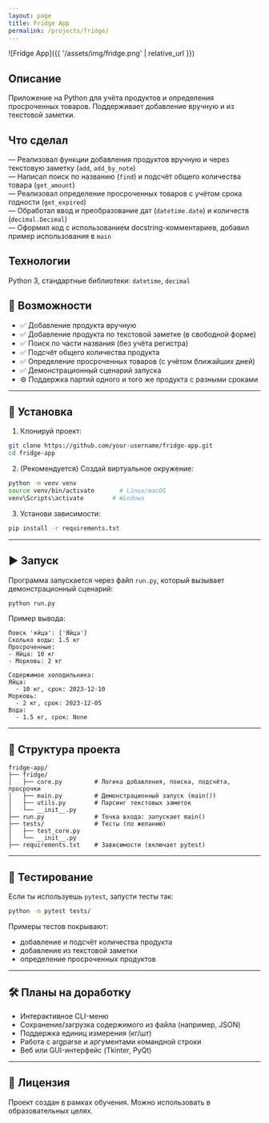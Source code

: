 ```yaml
---
layout: page
title: Fridge App
permalink: /projects/fridge/
---
```


![Fridge App]({{ '/assets/img/fridge.png' | relative_url }})

## Описание

Приложение на Python для учёта продуктов и определения просроченных товаров. Поддерживает добавление вручную и из текстовой заметки.

## Что сделал

— Реализовал функции добавления продуктов вручную и через текстовую заметку (`add`, `add_by_note`)  
— Написал поиск по названию (`find`) и подсчёт общего количества товара (`get_amount`)  
— Реализовал определение просроченных товаров с учётом срока годности (`get_expired`)  
— Обработал ввод и преобразование дат (`datetime.date`) и количеств (`decimal.Decimal`)  
— Оформил код с использованием docstring-комментариев, добавил пример использования в `main`

## Технологии

Python 3, стандартные библиотеки: `datetime`, `decimal`

## 🔧 Возможности

- ✅ Добавление продукта вручную
- ✅ Добавление продукта по текстовой заметке (в свободной форме)
- ✅ Поиск по части названия (без учёта регистра)
- ✅ Подсчёт общего количества продукта
- ✅ Определение просроченных товаров (с учётом ближайших дней)
- ✅ Демонстрационный сценарий запуска
- ⚙️ Поддержка партий одного и того же продукта с разными сроками

---

## 🚀 Установка

1. Клонируй проект:

```bash
git clone https://github.com/your-username/fridge-app.git
cd fridge-app
```

2. (Рекомендуется) Создай виртуальное окружение:

```bash
python -m venv venv
source venv/bin/activate       # Linux/macOS
venv\Scripts\activate        # Windows
```

3. Установи зависимости:

```bash
pip install -r requirements.txt
```

---

## ▶️ Запуск

Программа запускается через файл `run.py`, который вызывает демонстрационный сценарий:

```bash
python run.py
```

Пример вывода:

```
Поиск 'яйца': ['Яйца']
Сколько воды: 1.5 кг
Просроченные:
- Яйца: 10 кг
- Морковь: 2 кг

Содержимое холодильника:
Яйца:
  - 10 кг, срок: 2023-12-10
Морковь:
  - 2 кг, срок: 2023-12-05
Вода:
  - 1.5 кг, срок: None
```

---

## 📁 Структура проекта

```
fridge-app/
├── fridge/
│   ├── core.py         # Логика добавления, поиска, подсчёта, просрочки
│   ├── main.py         # Демонстрационный запуск (main())
│   ├── utils.py        # Парсинг текстовых заметок
│   └── __init__.py
├── run.py              # Точка входа: запускает main()
├── tests/              # Тесты (по желанию)
│   ├── test_core.py
│   └── __init__.py
├── requirements.txt    # Зависимости (включает pytest)
```

---

## 🧪 Тестирование

Если ты используешь `pytest`, запусти тесты так:

```bash
python -m pytest tests/
```

Примеры тестов покрывают:
- добавление и подсчёт количества продукта
- добавление из текстовой заметки
- определение просроченных продуктов

---

## 🛠 Планы на доработку

- Интерактивное CLI-меню
- Сохранение/загрузка содержимого из файла (например, JSON)
- Поддержка единиц измерения (кг/шт)
- Работа с argparse и аргументами командной строки
- Веб или GUI-интерфейс (Tkinter, PyQt)

---

## 📜 Лицензия

Проект создан в рамках обучения. Можно использовать в образовательных целях.
